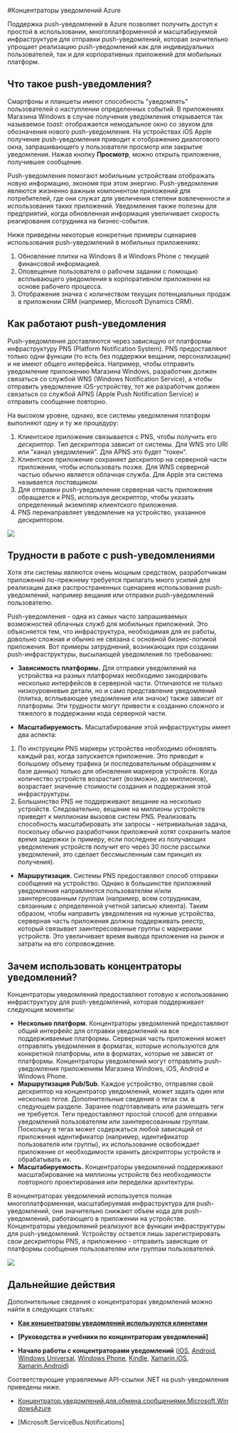 ﻿<properties urlDisplayName="Azure Notification Hubs" pageTitle="Концентраторы уведомлений Azure" metaKeywords="Azure push-уведомления, концентраторы уведомлений Azure, передача сообщений Azure" description="Узнайте, как использовать push-уведомления в Azure. Примеры кода написаны на C# с использованием API .NET." metaCanonical="" disqusComments="1" umbracoNaviHide="0" title="Azure Notification Hubs" authors="sethm" manager="dwrede" />

<tags ms.service="notification-hubs" ms.workload="mobile" ms.tgt_pltfrm="mobile-multiple" ms.devlang="multiple" ms.topic="article" ms.date="09/24/2014" ms.author="sethm" />


#Концентраторы уведомлений Azure


Поддержка push-уведомлений в Azure позволяет получить доступ к простой в использовании, многоплатформенной и масштабируемой инфраструктуре для отправки push-уведомлений, которая значительно упрощает реализацию push-уведомлений как для индивидуальных пользователей, так и для корпоративных приложений для мобильных платформ.

<h2>Что такое push-уведомления?</h2>

Смартфоны и планшеты имеют способность "уведомлять" пользователей о наступлении определенных событий. В приложениях Магазина Windows в случае получения уведомления открывается так называемое _toast_: отображается немодальное окно со звуком для обозначения нового push-уведомления. На устройствах iOS Apple получение push-уведомления приводит к отображению диалогового окна, запрашивающего у пользователя просмотр или закрытие уведомления. Нажав кнопку **Просмотр**, можно открыть приложение, получившее сообщение.

Push-уведомления помогают мобильным устройствам отображать новую информацию, экономя при этом энергию. Push-уведомления являются жизненно важным компонентом приложений для потребителей, где они служат для увеличения степени вовлеченности и использования таких приложений. Уведомления также полезны для предприятий, когда обновленная информация увеличивает скорость реагирования сотрудника на бизнес-события. 

Ниже приведены некоторые конкретные примеры сценариев использования push-уведомлений в мобильных приложениях:

1.  Обновление плитки на Windows 8 и Windows Phone с текущей финансовой информацией.
2.  Оповещение пользователя о рабочем задании с помощью всплывающего уведомления в корпоративном приложении на основе рабочего процесса.
3.  Отображение значка с количеством текущих потенциальных продаж в приложении CRM (например, Microsoft Dynamics CRM).

<h2>Как работают push-уведомления</h2>

Push-уведомления доставляются через зависящую от платформы инфраструктуру PNS (Platform Notification System). PNS предоставляют только одни функции (то есть без поддержки вещания, персонализации) и не имеют общего интерфейса. Например, чтобы отправить уведомление приложению Магазина Windows, разработчик должен связаться со службой WNS (Windows Notification Service), а чтобы отправить уведомление iOS-устройству, тот же разработчик должен связаться со службой APNS (Apple Push Notification Service) и отправить сообщение повторно.

На высоком уровне, однако, все системы уведомления платформ выполняют одну и ту же процедуру:

1.  Клиентское приложение связывается с PNS, чтобы получить его _дескриптор_. Тип дескриптора зависит от системы. Для WNS это URI или "канал уведомлений". Для APNS это будет "токен".
2.  Клиентское приложение сохраняет дескриптор на серверной части приложения, чтобы использовать позже. Для WNS серверной частью обычно является облачная служба. Для Apple эта система называется _поставщиком_.
3.  Для отправки push-уведомления серверная часть приложения обращается к PNS, используя дескриптор, чтобы указать определенный экземпляр клиентского приложения.
4.  PNS перенаправляет уведомление на устройство, указанное дескриптором.

![][0]

<h2>Трудности в работе с push-уведомлениями</h2>

Хотя эти системы являются очень мощным средством, разработчикам приложений по-прежнему требуется прилагать много усилий для реализации даже распространенных сценариев использования push-уведомлений, например вещания или отправки push-уведомлений пользователю.

Push-уведомления - одна из самых часто запрашиваемых возможностей облачных служб для мобильных приложений. Это объясняется тем, что инфраструктура, необходимая для их работы, довольно сложная и обычно не связана с основной бизнес-логикой приложения. Вот примеры затруднений, возникающих при создании push-инфраструктуры, высылающей уведомления по требованию:

- **Зависимость платформы.** Для отправки уведомлений на устройства на разных платформах необходимо закодировать несколько интерфейсов в серверной части. Отличаются не только низкоуровневые детали, но и само представление уведомлений (плитка, всплывающее уведомление или значок) также зависит от платформы. Эти трудности могут привести к созданию сложного и тяжелого в поддержании кода серверной части.

- **Масштабируемость.** Масштабирование этой инфраструктуры имеет два аспекта:
1. По инструкции PNS маркеры устройства необходимо обновлять каждый раз, когда запускается приложение. Это приводит к большому объему трафика (и последовательным обращениям к базе данных) только для обновления маркеров устройств. Когда количество устройств возрастает (возможно, до миллионов), возрастает значение стоимости создания и поддержания этой инфраструктуры.
2.   Большинство PNS не поддерживают вещание на несколько устройств. Следовательно, вещание на миллионы устройств приведет к миллионам вызовов систем PNS. Реализовать способность масштабировать эти запросы - нетривиальная задача, поскольку обычно разработчики приложений хотят сохранить малое время задержки (к примеру, если последнее из получающих уведомления устройств получит его через 30 после рассылки уведомлений, это сделает бессмысленным сам принцип их получения).
- **Маршрутизация.** Системы PNS предоставляют способ отправки сообщения на устройство. Однако в большинстве приложений уведомления направляются пользователям и/или заинтересованным группам (например, всем сотрудникам, связанным с определенной учетной записью клиента). Таким образом, чтобы направить уведомления на нужные устройства, серверная часть приложения должна поддерживать реестр, который связывает заинтересованные группы с маркерами устройств. Это увеличивает время вывода приложения на рынок и затраты на его сопровождение.

<h2>Зачем использовать концентраторы уведомлений?</h2>

Концентраторы уведомлений предоставляют готовую к использованию инфраструктуру для push-уведомлений, которая поддерживает следующие моменты:

- **Несколько платформ.** Концентраторы уведомлений предоставляют общий интерфейс для отправки уведомлений на все поддерживаемые платформы. Серверная часть приложения может отправлять уведомления в форматах, которые используются для конкретной платформы, или в форматах, которые не зависят от платформы. Концентраторы уведомлений могут отправлять push-уведомления приложениям Магазина Windows, iOS, Android и Windows Phone.
- **Маршрутизация Pub/Sub.** Каждое устройство, отправляя свой дескриптор на концентратор уведомлений, может задать один или несколько _тегов_. Дополнительные сведения о тегах см. в следующем разделе. Заранее подготавливать или размещать теги не требуется. Теги предоставляют простой способ для отправки уведомлений пользователям или заинтересованным группам. Поскольку в тегах может содержаться любой зависящий от приложения идентификатор (например, идентификатор пользователя или группы), их использование освобождает приложение от необходимости хранить дескрипторы устройств и обрабатывать их.
- **Масштабируемость.** Концентраторы уведомлений поддерживают масштабирование на миллионы устройств без необходимости повторного проектирования или переделки архитектуры.

В концентраторах уведомлений используется полная многоплатформенная, масштабируемая инфраструктура для push-уведомлений, они значительно снижают объем кода для push-уведомлений, работающего в приложении на устройстве. Концентраторы уведомлений реализуют все функции инфраструктуры для push-уведомлений. Устройству остается лишь зарегистрировать свои дескрипторы PNS, а приложению - отправить зависящие от платформы сообщения пользователям или группам пользователей.

![][1]

## Дальнейшие действия

Дополнительные сведения о концентраторах уведомлений можно найти в следующих статьях:

+ **[Как концентраторы уведомлений используются клиентами]**

+ **[Руководства и учебники по концентраторам уведомлений]** 

+ **Начало работы с концентраторами уведомлений** ([iOS], [Android], [Windows Universal], [Windows Phone], [Kindle], [Xamarin.iOS], [Xamarin.Android])

Соответствующие управляемые API-ссылки .NET на push-уведомления приведены ниже.

+ [Концентратор.уведомлений.для.обмена.сообщениями.Мicrosoft.WindowsAzure]
+ [Microsoft.ServiceBus.Notifications] 


  [0]: ./media/notification-hubs-overview/SBPushNotifications1.gif
  [1]: ./media/notification-hubs-overview/SBPushNotifications2.gif
  [Как концентраторы уведомлений используются клиентами]: http://azure.microsoft.com/ru-ru/services/notification-hubs
  [Учебники и руководства по работе с концентраторами уведомлений]: http://azure.microsoft.com/ru-ru/documentation/services/notification-hubs
  [iOS]: http://azure.microsoft.com/ru-ru/documentation/articles/notification-hubs-ios-get-started
  [Android]: http://azure.microsoft.com/ru-ru/documentation/articles/notification-hubs-android-get-started
  [Windows Universal]: http://azure.microsoft.com/ru-ru/documentation/articles/notification-hubs-windows-store-dotnet-get-started
  [Windows Phone]: http://azure.microsoft.com/ru-ru/documentation/articles/notification-hubs-windows-phone-get-started
  [Kindle]: http://azure.microsoft.com/ru-ru/documentation/articles/notification-hubs-kindle-get-started
  [Xamarin.iOS]: http://azure.microsoft.com/ru-ru/documentation/articles/partner-xamarin-notification-hubs-ios-get-started
  [Xamarin.Android]: http://azure.microsoft.com/ru-ru/documentation/articles/partner-xamarin-notification-hubs-android-get-started
  [Концентратор.уведомлений.для.обмена.сообщениями.Мicrosoft.WindowsAzure]: http://msdn.microsoft.com/ru-ru/library/microsoft.windowsazure.messaging.notificationhub.aspx
  [Уведомления.Мicrosoft.ServiceBus]: http://msdn.microsoft.com/ru-ru/library/microsoft.servicebus.notifications.aspx
  
